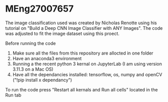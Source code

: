 # MEng27007657

The image classification used was created by Nicholas Renotte using his tutorial on "Build a Deep CNN Image Classifier with ANY Images". The code was adjusted to fit the image dataset using this proect. 

Before running the code
1. Make sure all the files from this repository are allocted in one folder
2. Have an anaconda3 environment
3. Running a the recent python 3 kernal on JupyterLab (I am using version 3.11.3 on a Mac OS)
4. Have all the dependancies installed: tensorflow, os, numpy and openCV ("!pip install x dependancy")


To run the code press "Restart all kernals and Run all cells" located in the Run tab
